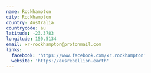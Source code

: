 ```yaml
---
name: Rockhampton
city: Rockhampton
country: Australia
countrycode: au
latitude: -23.3783
longitude: 150.5134
email: xr-rockhampton@protonmail.com
links:
  facebook: 'https://www.facebook.com/xr.rockhampton'
  website: 'https://ausrebellion.earth'
---
```


